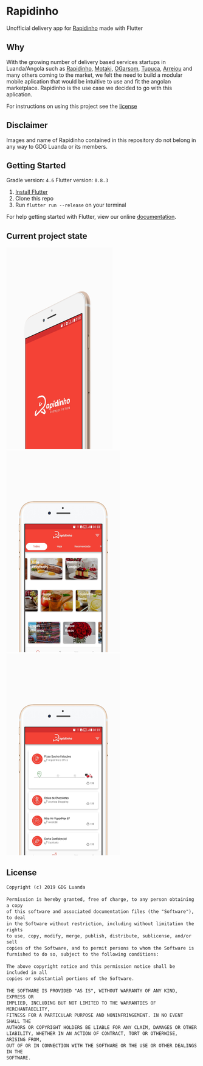# Rapidinho 

Unofficial delivery app for [Rapidinho](http://rapidinho.co.ao) made with Flutter


## Why 
With the growing number of delivery based services startups in Luanda/Angola such as [Rapidinho](https://www.instagram.com/rapidinho.ao/), [Motaki](https://www.facebook.com/motaaki/), [OGarsom](https://www.instagram.com/ogarcom_entregas/), [Tupuca](http://www.tupuca.com/en/), [Arreiou](https://twitter.com/arreioubs) and many others coming to the market, we felt the need to build a modular mobile aplication that would be intuitive to use and fit the angolan marketplace. Rapidinho is the use case we decided to go with this aplication. 

For instructions on using this project see the [license](https://github.com/gdgluanda/rapidinho#license)

## Disclaimer

Images and name of Rapidinho contained in this repository do not belong in any way to GDG Luanda or its members.

## Getting Started

Gradle version: `4.6`
Flutter version: `0.8.3`

1. [Install Flutter](https://flutter.io/setup/)
2. Clone this repo
3. Run `flutter run --release` on your terminal

For help getting started with Flutter, view our online
[documentation](https://flutter.io/).


## Current project state

<img src="/Screenshots/0.jpg" width="280" height="530"><img src="/Screenshots/1.jpg" width="300" height="530"><img src="/Screenshots/3.jpg" width="300" height="530">


## License

```
Copyright (c) 2019 GDG Luanda

Permission is hereby granted, free of charge, to any person obtaining a copy
of this software and associated documentation files (the "Software"), to deal
in the Software without restriction, including without limitation the rights
to use, copy, modify, merge, publish, distribute, sublicense, and/or sell
copies of the Software, and to permit persons to whom the Software is
furnished to do so, subject to the following conditions:

The above copyright notice and this permission notice shall be included in all
copies or substantial portions of the Software.

THE SOFTWARE IS PROVIDED "AS IS", WITHOUT WARRANTY OF ANY KIND, EXPRESS OR
IMPLIED, INCLUDING BUT NOT LIMITED TO THE WARRANTIES OF MERCHANTABILITY,
FITNESS FOR A PARTICULAR PURPOSE AND NONINFRINGEMENT. IN NO EVENT SHALL THE
AUTHORS OR COPYRIGHT HOLDERS BE LIABLE FOR ANY CLAIM, DAMAGES OR OTHER
LIABILITY, WHETHER IN AN ACTION OF CONTRACT, TORT OR OTHERWISE, ARISING FROM,
OUT OF OR IN CONNECTION WITH THE SOFTWARE OR THE USE OR OTHER DEALINGS IN THE
SOFTWARE.
```
